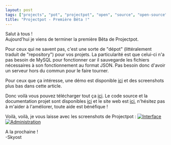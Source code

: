 ```yaml
---
layout: post
tags: ["projects", "pot", "projectpot", "open", "source", "open-source", "github", "php"]
title: "Projectpot - Première Bêta !"
---
```


Salut à tous !<br />
Aujourd'hui je viens de terminer la première Bêta de Projectpot.

Pour ceux qui ne savent pas, c'est une sorte de "dépot" (littéralement traduit de "repository") pour vos projets. La particularité est que celui-ci n'a pas besoin de MySQL pour fonctionner car il sauvegarde les fichiers nécessaires à son fonctionnement au format JSON. Pas besoin donc d'avoir un serveur hors du commun pour le faire tourner.

Pour ceux que ça intéresse, une démo est disponible [ici](http://projects.skyost.eu/) et des screenshots plus bas dans cette article.

Donc voilà vous pouvez télécharger tout ça [ici](https://github.com/Skyost/Projectpot/releases). Le code source et la documentation projet sont disponibles [ici](https://github.com/Skyost/Projectpot) et le site web est [ici](http://skyost.github.io/Projectpot), n'hésitez pas à m'aider à l'améliorer, toute aide est bénéfique !

Voilà, voilà, je vous laisse avec les screenshots de Projectpot :
[![Interface](https://i.imgur.com/1KO4ZVr.png)](https://i.imgur.com/1KO4ZVr.png)[![Administration](https://i.imgur.com/dzTMkKc.png)](https://i.imgur.com/dzTMkKc.png)

A la prochaine !<br />
-Skyost